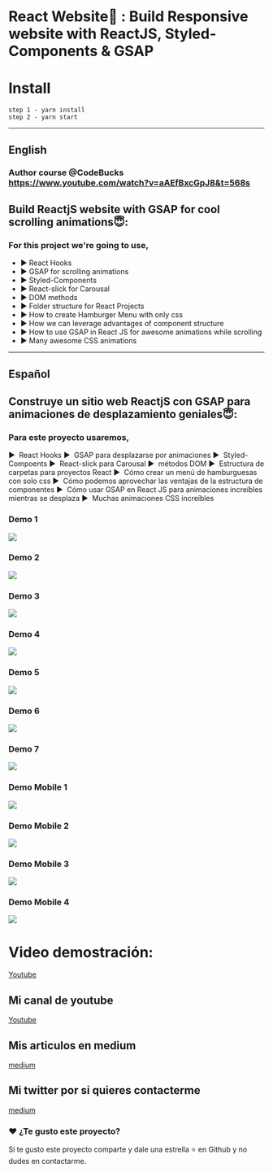 <p align="center">
    <h1>React Website🤩 : Build Responsive website with ReactJS, Styled-Components & GSAP</h1>
</p>

# Install
```
step 1 - yarn install
step 2 - yarn start  
```
-----------------------------------------
## English
### Author course @CodeBucks https://www.youtube.com/watch?v=aAEfBxcGpJ8&t=568s

## Build ReactjS website with GSAP for cool scrolling animations😇:

### For this project we're going to use,
* ▶️ React Hooks
* ▶️ GSAP for scrolling animations
* ▶️ Styled-Components
* ▶️ React-slick for Carousal 
* ▶️ DOM methods
* ▶️ Folder structure for React Projects
* ▶️ How to create Hamburger Menu with only css
* ▶️ How we can leverage advantages of component structure
* ▶️ How to use GSAP in React JS for awesome animations while scrolling
* ▶️ Many awesome CSS animations 


-----------------------------------------
## Español
## Construye un sitio web ReactjS con GSAP para animaciones de desplazamiento geniales😇:

### Para este proyecto usaremos,
▶ ️ React Hooks
▶ ️ GSAP para desplazarse por animaciones
▶ ️ Styled-Compoents
▶ ️ React-slick para Carousal
▶ ️ métodos DOM
▶ ️ Estructura de carpetas para proyectos React
▶ ️ Cómo crear un menú de hamburguesas con solo css
▶ ️ Cómo podemos aprovechar las ventajas de la estructura de componentes
▶ ️ Cómo usar GSAP en React JS para animaciones increíbles mientras se desplaza
▶ ️ Muchas animaciones CSS increíbles 

### Demo 1

<img src="src/assets/01-miniatura-desktop.png" />

### Demo 2

<img src="src/assets/02-miniatura-desktop.png" />

### Demo 3

<img src="src/assets/03-miniatura-desktop.png" />

### Demo 4

<img src="04-miniatura-desktop.png" />

### Demo 5

<img src="src/assets/05-miniatura-desktop.png" />

### Demo 6

<img src="src/assets/06-miniatura-desktop.png" />

### Demo 7

<img src="src/assets/07-miniatura-desktop.png" />


### Demo Mobile 1

<img src="src/assets/01-miniatura-mobile.png" />

### Demo Mobile 2

<img src="src/assets/02-miniatura-mobile.png" />

### Demo Mobile 3

<img src="src/assets/03-miniatura-mobile.png" />

### Demo Mobile 4

<img src="src/assets/04-miniatura-mobile.png" />

# Video demostración:
[Youtube](https://www.youtube.com/watch?v=Bgb82cCue1g)



## Mi canal de youtube 

[Youtube](https://www.youtube.com/channel/UCQsrs_h91Q-baLx-n_rcdNg)

## Mis articulos en medium
[medium](https://devjaime.medium.com/)


## Mi twitter por si quieres contacterme
[medium](https://twitter.com/HsJhernandez)

### :heart: ¿Te gusto este proyecto?

Si te gusto este proyecto comparte y dale una estrella :star: en Github y no dudes en contactarme.